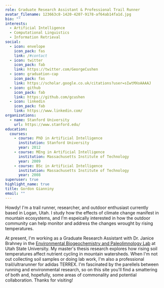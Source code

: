 ```yaml
---
role: Graduate Research Assistant & Professional Trail Runner
avatar_filename: 123663c8-1420-4207-9178-af64ab14fa1d.jpg
bio: ""
interests:
  - Artificial Intelligence
  - Computational Linguistics
  - Information Retrieval
social:
  - icon: envelope
    icon_pack: fas
    link: /#contact
  - icon: twitter
    icon_pack: fab
    link: https://twitter.com/GeorgeCushen
  - icon: graduation-cap
    icon_pack: fas
    link: https://scholar.google.co.uk/citations?user=sIwtMXoAAAAJ
  - icon: github
    icon_pack: fab
    link: https://github.com/gcushen
  - icon: linkedin
    icon_pack: fab
    link: https://www.linkedin.com/
organizations:
  - name: Stanford University
    url: https://www.stanford.edu/
education:
  courses:
    - course: PhD in Artificial Intelligence
      institution: Stanford University
      year: 2012
    - course: MEng in Artificial Intelligence
      institution: Massachusetts Institute of Technology
      year: 2009
    - course: BSc in Artificial Intelligence
      institution: Massachusetts Institute of Technology
      year: 2008
superuser: true
highlight_name: true
title: Gordon Gianniny
email: ""
---
```

Howdy! I'm a trail runner, researcher, and outdoor enthusiast currently based in Logan, Utah. I study how the effects of climate change manifest in mountain ecosystems, and I'm espeically interested in how the outdoor community can help monitor and address the changes wrought by rising temperatures. 

At present, I'm working as a Graduate Research Assistant with Dr. Janice Brahney in the [Environmental Biogeochemistry and Paleolimnology Lab](https://janicebrahney.weebly.com) at Utah State University. My master's thesis research explores how rising soil temperatures affect nutrient cycling in mountain watersheds. When I'm not out collecting soil samples or doing lab work, I'm also a professional trail/ultrarunner for adidas TERREX. I'm fascinated by the parellels between running and environmental research, so on this site you'll find a smattering of both and, hopefully, some areas of commonality and potential collaboration. Thanks for visiting!